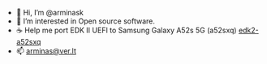 - 👋 Hi, I’m @arminask
- 👀 I’m interested in Open source software.
- ☕ Help me port EDK II UEFI to Samsung Galaxy A52s 5G (a52sxq) [edk2-a52sxq](https://github.com/arminask/edk2-a52sxq)
- 📫 arminas@ver.lt

<!---
arminask/arminask is a ✨ special ✨ repository because its `README.md` (this file) appears on your GitHub profile.
You can click the Preview link to take a look at your changes.
--->
